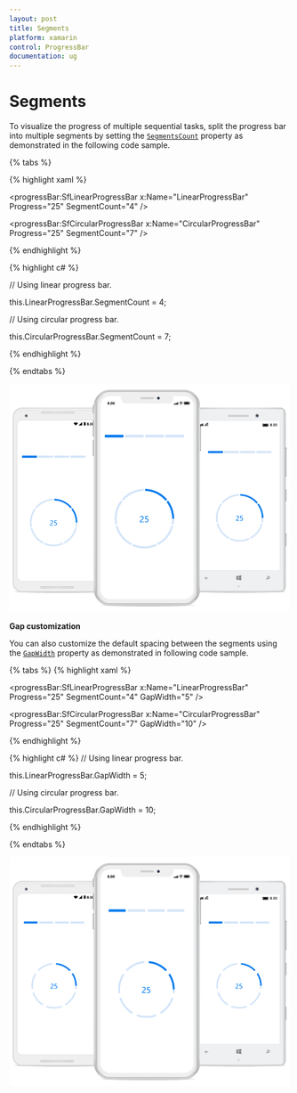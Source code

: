 ```yaml
---
layout: post
title: Segments
platform: xamarin
control: ProgressBar
documentation: ug
---
```


# Segments

To visualize the progress of multiple sequential tasks, split the progress bar into multiple segments by setting the [`SegmentsCount`](https://help.syncfusion.com/cr/xamarin/Syncfusion.XForms.ProgressBar.ProgressBarBase.html#Syncfusion_XForms_ProgressBar_ProgressBarBase_SegmentCount) property as demonstrated in the following code sample.

{% tabs %} 

{% highlight xaml %}
<!--Using linear progress bar-->

<progressBar:SfLinearProgressBar x:Name="LinearProgressBar" Progress="25" SegmentCount="4" />

<!--Using circular progress bar-->

<progressBar:SfCircularProgressBar x:Name="CircularProgressBar" Progress="25" SegmentCount="7" />

{% endhighlight %}

{% highlight c# %}

// Using linear progress bar.

this.LinearProgressBar.SegmentCount = 4;

// Using circular progress bar.

this.CircularProgressBar.SegmentCount = 7;

{% endhighlight %}

{% endtabs %} 

![](overview_images/Segment.png)

**Gap customization**

You can also customize the default spacing between the segments using the [`GapWidth`](https://help.syncfusion.com/cr/xamarin/Syncfusion.XForms.ProgressBar.ProgressBarBase.html#Syncfusion_XForms_ProgressBar_ProgressBarBase_GapWidth) property as demonstrated in following code sample.

{% tabs %} 
{% highlight xaml %}
<!--Using linear progress bar-->

<progressBar:SfLinearProgressBar x:Name="LinearProgressBar" Progress="25" SegmentCount="4" GapWidth="5" />

<!--Using circular progress bar-->

<progressBar:SfCircularProgressBar x:Name="CircularProgressBar" Progress="25" SegmentCount="7" GapWidth="10" />

{% endhighlight %}

{% highlight c# %}
// Using linear progress bar.

this.LinearProgressBar.GapWidth = 5;

// Using circular progress bar.

this.CircularProgressBar.GapWidth = 10;

{% endhighlight %}

{% endtabs %} 

![](overview_images/Gap.png)
